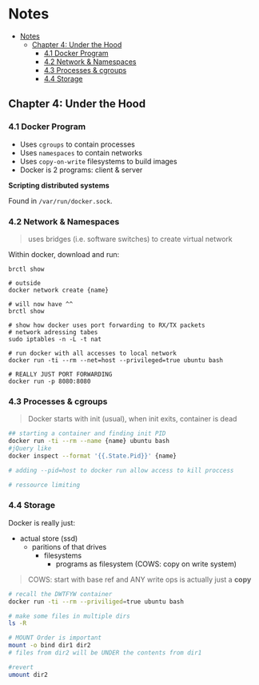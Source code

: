 # Notes

- [Notes](#notes)
  - [Chapter 4: Under the Hood](#chapter-4-under-the-hood)
    - [4.1 Docker Program](#41-docker-program)
    - [4.2 Network & Namespaces](#42-network--namespaces)
    - [4.3 Processes & cgroups](#43-processes--cgroups)
    - [4.4 Storage](#44-storage)

## Chapter 4: Under the Hood

### 4.1 Docker Program

* Uses `cgroups` to contain processes
* Uses `namespaces` to contain networks
* Uses `copy-on-write` filesystems to build images
* Docker is 2 programs: client & server

**Scripting distributed systems**

Found in `/var/run/docker.sock`.

### 4.2 Network & Namespaces

> uses bridges (i.e. software switches) to create virtual network

Within docker, download and run:
```
brctl show

# outside
docker network create {name}

# will now have ^^
brctl show

# show how docker uses port forwarding to RX/TX packets
# network adressing tabes
sudo iptables -n -L -t nat

# run docker with all accesses to local network
docker run -ti --rm --net=host --privileged=true ubuntu bash

# REALLY JUST PORT FORWARDING
docker run -p 8080:8080
```

### 4.3 Processes & cgroups

> Docker starts with init (usual), when init exits, container is dead

```bash
## starting a container and finding init PID
docker run -ti --rm --name {name} ubuntu bash
#jQuery like
docker inspect --format '{{.State.Pid}}' {name}

# adding --pid=host to docker run allow access to kill proccess

# ressource limiting
```

### 4.4 Storage

Docker is really just:
* actual store (ssd)
  * paritions of that drives
    * filesystems
      * programs as filesystem (COWS: copy on write system)

> COWS: start with base ref and ANY write ops is actually just a **copy**

```bash
# recall the DWTFYW container
docker run -ti --rm --priviliged=true ubuntu bash

# make some files in multiple dirs
ls -R

# MOUNT Order is important
mount -o bind dir1 dir2
# files from dir2 will be UNDER the contents from dir1

#revert
umount dir2
```